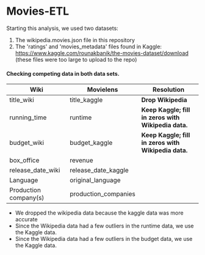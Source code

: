 # Movies-ETL

Starting this analysis, we used two datasets:
1. The wikipedia.movies.json file in this repository
2. The 'ratings' and 'movies_metadata' files found in Kaggle: https://www.kaggle.com/rounakbanik/the-movies-dataset/download (these files were too large to upload to the repo)

#### Checking competing data in both data sets.
Wiki | Movielens | Resolution
----------------------|------------------------|----------------------------
title_wiki | title_kaggle | **Drop Wikipedia**
running_time | runtime | **Keep Kaggle; fill in zeros with Wikipedia data.**
budget_wiki  | budget_kaggle | **Keep Kaggle; fill in zeros with Wikipedia data.**
box_office | revenue
release_date_wiki | release_date_kaggle
Language | original_language
Production company(s) | production_companies     
- We dropped the wikipedia data because the kaggle data was more accurate
- Since the Wikipedia data had a few outliers in the runtime data, we use the Kaggle data.
- Since the Wikipedia data had a few outliers in the budget data, we use the Kaggle data.
